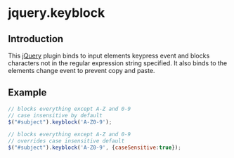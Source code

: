 # jquery.keyblock
## Introduction
This [jQuery](http://jquery.com/) plugin binds to input elements keypress event and blocks characters not in the regular expression string specified. It also binds to the elements change event to prevent copy and paste.
## Example
```javascript
// blocks everything except A-Z and 0-9
// case insensitive by default
$("#subject").keyblock('A-Z0-9');

// blocks everything except A-Z and 0-9
// overrides case insensitive default
$("#subject").keyblock('A-Z0-9', {caseSensitive:true});
```
